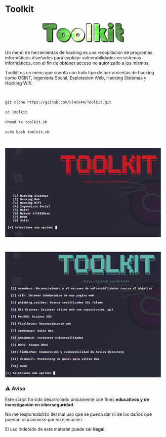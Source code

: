 # Toolkit

<p align="center">
<img src="Logotipo.png" width="278px">
</p>

Un menú de herramientas de hacking es una recopilación de programas informáticos diseñados para explotar vulnerabilidades en sistemas informáticos, con el fin de obtener acceso no autorizado a los mismos

Toolkit es un menu que cuenta con todo tipo de herramientas de hacking como OSINT, Ingenieria Social, Explotacion Web, Hacking Sistemas y Hacking Wifi.

<br>

```
git clone https://github.com/bl4ck44/Toolkit.git

cd Toolkit

chmod +x toolkit.sh

sudo bash toolkit.sh
```

<br>

![menú](Img/men%C3%BA1.png)

<br>

![menú](Img/men%C3%BA2.png)

### ⚠️ **Aviso**

Este script ha sido desarrollado únicamente con fines **educativos y de investigación en ciberseguridad**.

No me responsabilizo del mal uso que se pueda dar ni de los daños que puedan ocasionarse por su ejecución.

El uso indebido de este material puede ser **ilegal**.